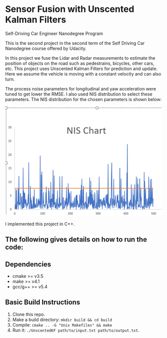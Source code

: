 # Sensor Fusion with Unscented Kalman Filters
Self-Driving Car Engineer Nanodegree Program

This is the second project in the second term of the Self Driving Car Nanodegree course offered by Udacity.

In this project we fuse the Lidar and Radar measurements to estimate the position of objects on the road such as pedestrains, bicycles, other cars, etc. This project uses Unscented Kalman Filters for prediction and update. Here we assume the vehicle is moving with a constant velocity and can also turn.

The process noise parameters for longitudinal and yaw acceleration were tuned to get lower the RMSE. I also used NIS distribution to select these parameters. The NIS distribution for the chosen parameters is shown below:

![alt text](https://github.com/kharikri/CarND-Unscented-Kalman-Filter-Project/blob/master/NISChart.png)

I implemented this project in C++.

The following gives details on how to run the code:
---

## Dependencies

* cmake >= v3.5
* make >= v4.1
* gcc/g++ >= v5.4

## Basic Build Instructions

1. Clone this repo.
2. Make a build directory: `mkdir build && cd build`
3. Compile: `cmake .. -G "Unix Makefiles" && make`
4. Run it: `./UnscentedKF path/to/input.txt path/to/output.txt`. 

